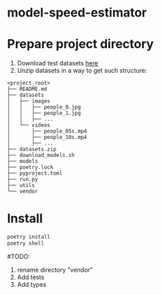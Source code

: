 # model-speed-estimator

# Prepare project directory
1. Download test datasets [here](https://drive.google.com/file/d/1l7oX-q4zZMBRhpu2ayciQDFIpqzcLZ0r/view?usp=sharing)
1. Unzip datasets in a way to get such structure:
```
<project_root>
├── README.md
├── datasets
│   ├── images
│   │   ├── people_0.jpg
│   │   ├── people_1.jpg
│   │   ├── ...
│   └── videos
│       ├── people_05s.mp4
│       ├── people_10s.mp4
│       ├── ...
├── datasets.zip
├── download_models.sh
├── models
├── poetry.lock
├── pyproject.toml
├── run.py
├── utils
└── vendor
```


# Install
```bash
poetry install
poetry shell
```
#TODO:
1. rename directory "vendor"
1. Add tests
1. Add types
